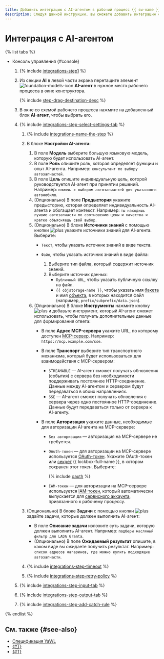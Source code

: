 ```yaml
---
title: Добавить интеграцию с AI-агентом в рабочий процесс {{ sw-name }}
description: Следуя данной инструкции, вы сможете добавить интеграцию с AI-агентом в рабочий процесс {{ sw-full-name }} с помощью конструктора шагов рабочего процесса.
---
```


# Интеграция с AI-агентом

{% list tabs %}

- Консоль управления {#console}

  1. {% include [integrations-step1](../../../../_includes/serverless-integrations/workflows-constructor/integrations-step1.md) %} 
  1. Из секции **AI** в левой части экрана перетащите элемент ![foundation-models-icon](../../../../_assets/foundation-models-icon.svg) **AI-агент** в нужное место рабочего процесса в окне конструктора.

      {% include [step-drag-destination-desc](../../../../_includes/serverless-integrations/workflows-constructor/step-drag-destination-desc.md) %}
  1. В окне со схемой рабочего процесса нажмите на добавленный блок **AI-агент**, чтобы выбрать его.
  1. {% include [integrations-step-select-settings-tab](../../../../_includes/serverless-integrations/workflows-constructor/integrations-step-select-settings-tab.md) %}

      1. {% include [integrations-name-the-step](../../../../_includes/serverless-integrations/workflows-constructor/integrations-name-the-step.md) %}
      1. В блоке **Настройки AI-агента**:

          1. В поле **Модель** выберите большую языковую модель, которую будет использовать AI-агент.
          1. В поле **Роль** опишите роль, которая определяет функции и опыт AI-агента. Например: `консультант по выбору автозапчастей`.
          1. В поле **Цель** опишите индивидуальную цель, которой руководствуется AI-агент при принятии решений. Например: `помочь с выбором автозапчастей для указанного автомобиля`.
          1. (Опционально) В поле **Предыстория** укажите предысторию, которая определяет индивидуальность AI-агента и обогащает контекст. Например: `ты находишь лучшие автозапчасти по соотношению цены и качества и кратко объясняешь свой выбор`.
          1. (Опционально) В блоке **Источники знаний** с помощью кнопки ![plus](../../../../_assets/console-icons/plus.svg) укажите источники знаний для AI-агента. Выберите:
              * `Текст`, чтобы указать источник знаний в виде текста.
              * `Файл`, чтобы указать источник знаний в виде файла:

                  1. Выберите тип файла, который содержит источник знаний.
                  1. Выберите источник данных:
                      * `Публичный URL`, чтобы указать публичную ссылку на файл.
                      * `{{ objstorage-name }}`, чтобы указать имя [бакета](../../../../storage/concepts/bucket.md) и имя [объекта](../../../../storage/concepts/object.md), в которых находится файл (например, `prefix/subprefix/data.json`).
          1. (Опционально) В блоке **Инструменты** нажмите кнопку ![plus](../../../../_assets/console-icons/plus.svg) и добавьте инструмент, который AI-агент сможет использовать, чтобы получать дополнительные данные для формирования ответа:
              * В поле **Адрес MCP-сервера** укажите URL, по которому доступен [MCP-сервер](../../../../glossary/mcp.md). Например: `https://mcp.example.com/sse`.
              * В поле **Транспорт** выберите тип транспортного механизма, который будет использоваться для взаимодействия с MCP-сервером:

                  * `STREAMABLE` — AI-агент сможет получать обновления (события) с сервера без необходимости поддерживать постоянное HTTP-соединение. Данные между AI-агентом и сервером будут передаваться в обоих направлениях.
                  * `SSE` — AI-агент сможет получать обновления с сервера через одно постоянное HTTP-соединение. Данные будут передаваться только от сервера к AI-агенту.
              * В поле **Авторизация** укажите данные, необходимые для авторизации AI-агента на MCP-сервере:

                  * `Без авторизации` — авторизация на MCP-сервере не требуется.
                  * `OAuth-токен` — для авторизации на MCP-сервере используется [OAuth-токен](../../../../iam/concepts/authorization/oauth-token.md). Укажите OAuth-токен или [секрет](../../../../lockbox/concepts/secret.md) {{ lockbox-full-name }}, в котором сохранен этот токен. Выберите:

                      {% include [oauth](../../../../_includes/serverless-integrations/workflows-constructor/oauth.md) %}

                  * `IAM-токен` — для авторизации на MCP-сервере используется [IAM-токен](../../../../iam/concepts/authorization/iam-token.md), который автоматически выпускается для [сервисного аккаунта](../../../../iam/concepts/users/service-accounts.md), привязанного к рабочему процессу.

      1. (Опционально) В блоке **Задачи** с помощью кнопки ![plus](../../../../_assets/console-icons/plus.svg) задайте задачи, которые должен выполнить AI-агент:

          * В поле **Описание задачи** изложите суть задачи, которую должен выполнить AI-агент. Например: `подбери масляный фильтр для LADA Granta`.
          * (Опционально) В поле **Ожидаемый результат** опишите, в каком виде вы ожидаете получить результат. Например: `список адресов магазинов, где можно купить подходящие автозапчасти`.

      1. {% include [integrations-step-timeout](../../../../_includes/serverless-integrations/workflows-constructor/integrations-step-timeout.md) %}
      1. {% include [integrations-step-retry-policy](../../../../_includes/serverless-integrations/workflows-constructor/integrations-step-retry-policy.md) %}
  1. {% include [integrations-step-input-tab](../../../../_includes/serverless-integrations/workflows-constructor/integrations-step-input-tab.md) %}
  1. {% include [integrations-step-output-tab](../../../../_includes/serverless-integrations/workflows-constructor/integrations-step-output-tab.md) %}
  1. {% include [integrations-step-add-catch-rule](../../../../_includes/serverless-integrations/workflows-constructor/integrations-step-add-catch-rule.md) %}

{% endlist %}

## См. также {#see-also}

* [Спецификация YaWL](../../../concepts/workflows/yawl/integration/aiagent.md)
* [{#T}](../workflow/create-constructor.md)
* [{#T}](../workflow/update.md)
